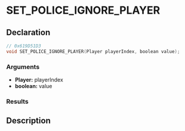 # SET_POLICE_IGNORE_PLAYER

## Declaration
```cpp
// 0x619D51D3
void SET_POLICE_IGNORE_PLAYER(Player playerIndex, boolean value);
```

### Arguments
- **Player:** playerIndex
- **boolean:** value

### Results

## Description
